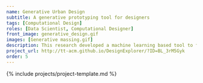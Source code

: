 ```yaml
---
name: Generative Urban Design
subtitle: A generative prototyping tool for designers 
tags: [Computational Design]
roles: [Data Scientist, Computational Designer]
front_image: generative_design.gif
images: [Generative massing.gif]
description: This research developed a machine learning based tool to facilitate the design team to automatically generate hundreds of design scenarios and receive instant feedback on given metrics
project_url: http://tt-acm.github.io/DesignExplorer/?ID=BL_3rM5Gyk
order: 5
---
```


{% include projects/project-template.md %}